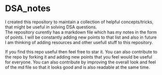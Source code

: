 # DSA_notes
I created this repository to maintain a collection of helpful concepts/tricks, that might be useful in solving DSA questions. <br>
The repository curently has a markdown file which has my notes in the form of points. I will be constantly adding new points to that list and also in future I am thinking of adding resources
and other usefull stuff to this repository. <br>

If you find this repo useful then feel free to star it. You can also contribute to the repo by forking it and adding new points that you feel would be useful for everyone. You can also contribute 
by improving the overall look and feel of the md file so that it looks good and is also readable at the same time.
